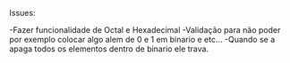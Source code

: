 Issues:

-Fazer funcionalidade de Octal e Hexadecimal
-Validação para não poder por exemplo colocar algo alem de 0 e 1 em binario e etc...
-Quando se a apaga todos os elementos dentro de binario ele trava.
